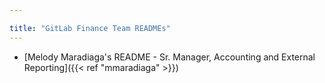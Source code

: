 ```yaml
---

title: "GitLab Finance Team READMEs"
---
```


- [Melody Maradiaga's README - Sr. Manager, Accounting and External Reporting]({{< ref "mmaradiaga" >}})
